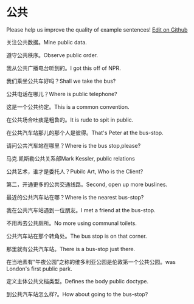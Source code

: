 # 公共

Please help us improve the quality of example sentences! [Edit on Github](https://github.com/jiyushe/jiyu-example-sentence-source/blob/main/chinese/gonggong_1.md)

<p><span class="chinese">关注公共数据。</span><span class="english">Mine public data.</span></p>

<p><span class="chinese">遵守公共秩序。</span><span class="english">Observe public order.</span></p>

<p><span class="chinese">我从公共广播电台听到的。</span><span class="english">I got this off of NPR.</span></p>

<p><span class="chinese">我们乘坐公共车好吗？</span><span class="english">Shall we take the bus?</span></p>

<p><span class="chinese">公共电话在哪儿？</span><span class="english">Where is public telephone?</span></p>

<p><span class="chinese">这是一个公共约定。</span><span class="english">This is a common convention.</span></p>

<p><span class="chinese">在公共场合吐痰是粗鲁的。</span><span class="english">It is rude to spit in public.</span></p>

<p><span class="chinese">在公共汽车站那儿的那个人是彼得。</span><span class="english">That's Peter at the bus-stop.</span></p>

<p><span class="chinese">请问公共汽车站在哪里？</span><span class="english">Where is the bus stop,please?</span></p>

<p><span class="chinese">马克.凯斯勒公共关系部</span><span class="english">Mark Kessler, public relations</span></p>

<p><span class="chinese">公共艺术，谁才是委托人？</span><span class="english">Pubilc Art, Who is the Client?</span></p>

<p><span class="chinese">第二，开通更多的公共交通线路。</span><span class="english">Second, open up more buslines.</span></p>

<p><span class="chinese">最近的公共汽车站在哪？</span><span class="english">Where is the nearest bus-stop?</span></p>

<p><span class="chinese">我在公共汽车站遇到一位朋友。</span><span class="english">I met a friend at the bus-stop.</span></p>

<p><span class="chinese">不用再去公共厕所。</span><span class="english">No more using communal toilets.</span></p>

<p><span class="chinese">公共汽车站在那个转角处。</span><span class="english">The bus stop is on that corner.</span></p>

<p><span class="chinese">那里就有公共汽车站。</span><span class="english">There is a bus-stop just there.</span></p>

<p><span class="chinese">在当地素有“午夜公园”之称的维多利亚公园是伦敦第一个公共公园。</span><span class="english">was London's first public park.</span></p>

<p><span class="chinese">定义主体公共文档类型。</span><span class="english">Defines the body public doctype.</span></p>

<p><span class="chinese">到公共汽车站怎么样?。</span><span class="english">How about going to the bus-stop?</span></p>

